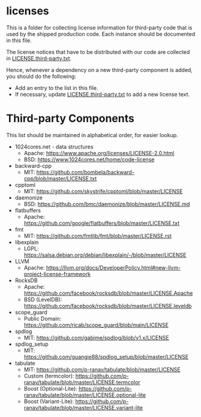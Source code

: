 # licenses
This is a folder for collecting license information for third-party code that is used by the shipped production code. Each instance should be documented in this file.

The license notices that have to be distributed with our code are collected in [LICENSE.third-party.txt](https://github.com/gaia-platform/GaiaPlatform/blob/master/production/licenses/LICENSE.third-party.txt).

Hence, whenever a dependency on a new third-party component is added, you should do the following:
* Add an entry to the list in this file.
* If necessary, update [LICENSE.third-party.txt](https://github.com/gaia-platform/GaiaPlatform/blob/master/production/licenses/LICENSE.third-party.txt) to add a new license text.

# Third-party Components

This list should be maintained in alphabetical order, for easier lookup.

* 1024cores.net - data structures
  * Apache: https://www.apache.org/licenses/LICENSE-2.0.html
  * BSD: https://www.1024cores.net/home/code-license
* backward-cpp
  * MIT: https://github.com/bombela/backward-cpp/blob/master/LICENSE.txt
* cpptoml
  * MIT: https://github.com/skystrife/cpptoml/blob/master/LICENSE
* daemonize
  * BSD: https://github.com/bmc/daemonize/blob/master/LICENSE.md
* flatbuffers
  * Apache: https://github.com/google/flatbuffers/blob/master/LICENSE.txt
* fmt
  * MIT: https://github.com/fmtlib/fmt/blob/master/LICENSE.rst
* libexplain
  * LGPL: https://salsa.debian.org/debian/libexplain/-/blob/master/LICENSE
* LLVM
  * Apache: https://llvm.org/docs/DeveloperPolicy.html#new-llvm-project-license-framework
* RocksDB
  * Apache: https://github.com/facebook/rocksdb/blob/master/LICENSE.Apache
  * BSD (LevelDB): https://github.com/facebook/rocksdb/blob/master/LICENSE.leveldb
* scope_guard
  * Public Domain: https://github.com/ricab/scope_guard/blob/main/LICENSE
* spdlog
  * MIT: https://github.com/gabime/spdlog/blob/v1.x/LICENSE
* spdlog_setup
  * MIT: https://github.com/guangie88/spdlog_setup/blob/master/LICENSE
* tabulate
  * MIT: https://github.com/p-ranav/tabulate/blob/master/LICENSE
  * Custom (termcolor): https://github.com/p-ranav/tabulate/blob/master/LICENSE.termcolor
  * Boost (Optional-Lite): https://github.com/p-ranav/tabulate/blob/master/LICENSE.optional-lite
  * Boost (Variant-Lite): https://github.com/p-ranav/tabulate/blob/master/LICENSE.variant-lite
